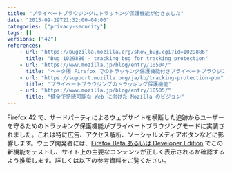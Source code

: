 ```yaml
---
title: "プライベートブラウジングにトラッキング保護機能が付きました"
date: "2015-09-29T21:32:00-04:00"
categories: ["privacy-security"]
tags: []
versions: ["42"]
references:
    - url: "https://bugzilla.mozilla.org/show_bug.cgi?id=1029886"
      title: "Bug 1029886 - tracking bug for tracking protection"
    - url: "https://www.mozilla.jp/blog/entry/10504/"
      title: "ベータ版 Firefox でのトラッキング保護機能付きプライベートブラウジングのテストにご参加ください"
    - url: "https://support.mozilla.org/ja/kb/tracking-protection-pbm"
      title: "プライベートブラウジングのトラッキング保護機能"
    - url: "https://www.mozilla.jp/blog/entry/10505/"
      title: "健全で持続可能な Web に向けた Mozilla のビジョン"
---
```

Firefox 42 で、サードパーティによるウェブサイトを横断した追跡からユーザーを守るためのトラッキング保護機能がプライベートブラウジングモードに実装されました。これは特に広告、アクセス解析、ソーシャルメディアボタンなどに影響します。ウェブ開発者には、[Firefox Beta あるいは Developer Edition](https://www.mozilla.org/firefox/channel/) でこの新機能をテストし、サイト上の主要なコンテンツが正しく表示されるか確認するよう推奨します。詳しくは以下の参考資料をご覧ください。
